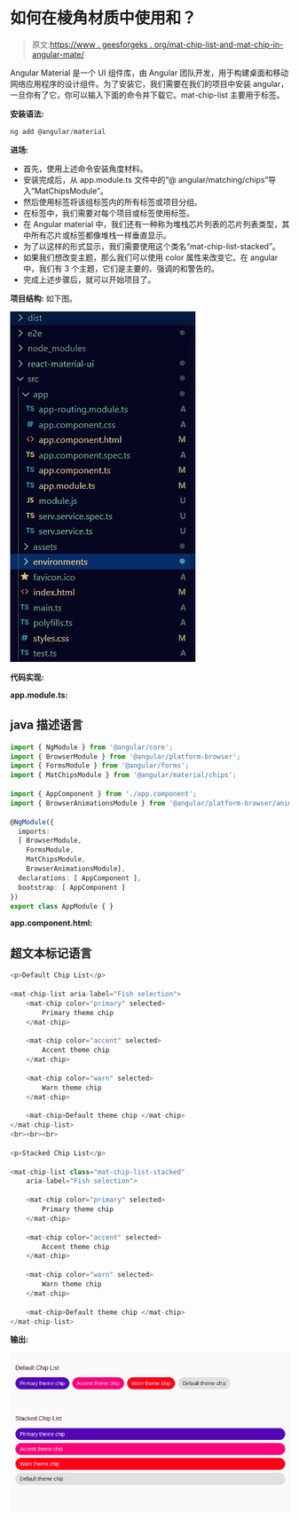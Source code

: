 # 如何在棱角材质中使用<mat-chip-list>和<mat-chip>？</mat-chip></mat-chip-list>

> 原文:[https://www . geesforgeks . org/mat-chip-list-and-mat-chip-in-angular-mate/](https://www.geeksforgeeks.org/how-to-use-mat-chip-list-and-mat-chip-in-angular-material/)

Angular Material 是一个 UI 组件库，由 Angular 团队开发，用于构建桌面和移动网络应用程序的设计组件。为了安装它，我们需要在我们的项目中安装 angular，一旦你有了它，你可以输入下面的命令并下载它。mat-chip-list 主要用于标签。

**安装语法:**

```ts
ng add @angular/material
```

**进场:**

*   首先，使用上述命令安装角度材料。
*   安装完成后，从 app.module.ts 文件中的“@ angular/matching/chips”导入“MatChipsModule”。
*   然后使用<mat-chip-list>标签将该组标签内的所有标签或项目分组。</mat-chip-list>
*   在<mat-chip-list>标签中，我们需要对每个项目或标签使用<mat-chip>标签。</mat-chip></mat-chip-list>
*   在 Angular material 中，我们还有一种称为堆栈芯片列表的芯片列表类型，其中所有芯片或标签都像堆栈一样垂直显示。
*   为了以这样的形式显示，我们需要使用这个类名“mat-chip-list-stacked”。
*   如果我们想改变主题，那么我们可以使用 color 属性来改变它。在 angular 中，我们有 3 个主题，它们是主要的、强调的和警告的。
*   完成上述步骤后，就可以开始项目了。

**项目结构:** 如下图。

![](img/6954a1aa3d551004a92639b756451e21.png)

**代码实现:**

**app.module.ts:**

## java 描述语言

```ts
import { NgModule } from '@angular/core'; 
import { BrowserModule } from '@angular/platform-browser'; 
import { FormsModule } from '@angular/forms'; 
import { MatChipsModule } from '@angular/material/chips'; 

import { AppComponent } from './app.component'; 
import { BrowserAnimationsModule } from '@angular/platform-browser/animations';

@NgModule({ 
  imports: 
  [ BrowserModule, 
    FormsModule, 
    MatChipsModule,
    BrowserAnimationsModule], 
  declarations: [ AppComponent ], 
  bootstrap: [ AppComponent ] 
}) 
export class AppModule { }
```

**app.component.html:**

## 超文本标记语言

```ts
<p>Default Chip List</p>

<mat-chip-list aria-label="Fish selection">
    <mat-chip color="primary" selected>
        Primary theme chip
    </mat-chip>

    <mat-chip color="accent" selected>
        Accent theme chip 
    </mat-chip>

    <mat-chip color="warn" selected>
        Warn theme chip
    </mat-chip>

    <mat-chip>Default theme chip </mat-chip>
</mat-chip-list>
<br><br><br>

<p>Stacked Chip List</p>

<mat-chip-list class="mat-chip-list-stacked"
    aria-label="Fish selection">

    <mat-chip color="primary" selected>
        Primary theme chip 
    </mat-chip>

    <mat-chip color="accent" selected>
        Accent theme chip
    </mat-chip>

    <mat-chip color="warn" selected>
        Warn theme chip
    </mat-chip>

    <mat-chip>Default theme chip </mat-chip>
</mat-chip-list>
```

**输出:**

![](img/823789a150036e3fa2a11911cd580011.png)